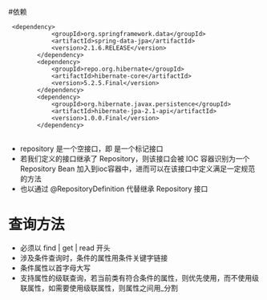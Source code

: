 #依赖
~~~
 <dependency>
            <groupId>org.springframework.data</groupId>
            <artifactId>spring-data-jpa</artifactId>
            <version>2.1.6.RELEASE</version>
        </dependency>
        <dependency>
            <groupId>repo.org.hibernate</groupId>
            <artifactId>hibernate-core</artifactId>
            <version>5.2.5.Final</version>
        </dependency>
        <dependency>
            <groupId>org.hibernate.javax.persistence</groupId>
            <artifactId>hibernate-jpa-2.1-api</artifactId>
            <version>1.0.0.Final</version>
        </dependency>
~~~
##
* repository 是一个空接口，即 是一个标记接口
* 若我们定义的接口继承了 Repository，则该接口会被 IOC 容器识别为一个 Repository Bean 加入到ioc容器中，进而可以在该接口中定义满足一定规范的方法
* 也以通过 @RepositoryDefinition 代替继承 Repository 接口

# 查询方法
* 必须以 find | get | read 开头
* 涉及条件查询时，条件的属性用条件关键字链接
* 条件属性以首字母大写
* 支持属性的级联查询，若当前类有符合条件的属性，则优先使用，而不使用级联属性，如需要使用级联属性，则属性之间用_分割

